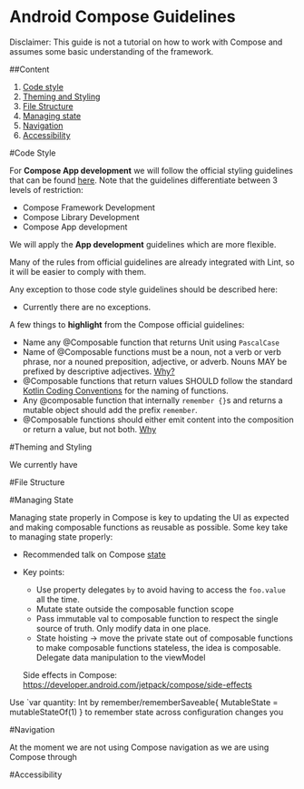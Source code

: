 # Android Compose Guidelines

Disclaimer: This guide is not a tutorial on how to work with Compose and assumes some basic understanding of the framework. 

##Content

1. [Code style](#code-style)
2. [Theming and Styling](#)
3. [File Structure](#file-structure)
4. [Managing state](#managing-state)
5. [Navigation](#navitation)
6. [Accessibility](#accessibility)

#Code Style

For **Compose App development** we will follow the official styling guidelines that can be found [here](https://github.com/androidx/androidx/blob/androidx-main/compose/docs/compose-api-guidelines.md#api-guidelines-for-jetpack-compose). Note that the guidelines differentiate between 3 levels of restriction:
* Compose Framework Development
* Compose Library Development
* Compose App development

We will apply the **App development** guidelines which are more flexible. 

Many of the rules from official guidelines are already integrated with Lint, so it will be easier to comply with them. 

Any exception to those code style guidelines should be described here: 

* Currently there are no exceptions. 

A few things to **highlight** from the Compose official guidelines: 

* Name any @Composable function that returns Unit using `PascalCase`
* Name of @Composable functions must be a noun, not a verb or verb phrase, nor a nouned preposition, adjective, or adverb. Nouns MAY be prefixed by descriptive adjectives. [Why?](https://github.com/androidx/androidx/blob/androidx-main/compose/docs/compose-api-guidelines.md#why-2)
* @Composable functions that return values SHOULD follow the standard [Kotlin Coding Conventions](https://kotlinlang.org/docs/coding-conventions.html#function-names) for the naming of functions.
* Any @composable function that internally `remember {}`s and returns a mutable object should add the prefix `remember`.
* @Composable functions should either emit content into the composition or return a value, but not both. [Why](https://github.com/androidx/androidx/blob/androidx-main/compose/docs/compose-api-guidelines.md#why-6)

#Theming and Styling

We currently have 

#File Structure

#Managing State

Managing state properly in Compose is key to updating the UI as expected and making composable functions as reusable as possible. Some key take to managing state properly: 

- Recommended talk on Compose [state](https://www.youtube.com/watch?v=rmv2ug-wW4U&ab_channel=AndroidDevelopers)
- Key points: 
	- Use property delegates `by` to avoid having to access the `foo.value` all the time. 
	- Mutate state outside the composable function scope
	- Pass immutable val to composable function to respect the single source of truth. Only modify data in one place. 
	- State hoisting -> move the private state out of composable functions to make composable functions stateless, the idea is composable. Delegate data manipulation to the viewModel

	Side effects in Compose: https://developer.android.com/jetpack/compose/side-effects
	

Use  `var quantity: Int by remember/rememberSaveable{ MutableState<Int> = mutableStateOf(1) } to remember state across configuration changes you

#Navigation

At the moment we are not using Compose navigation as we are using Compose through 

#Accessibility